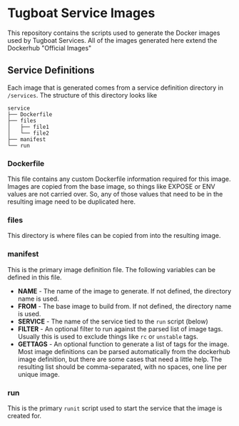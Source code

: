 # Tugboat Service Images

This repository contains the scripts used to generate the Docker images used by Tugboat Services. All of the images generated here extend the Dockerhub "Official Images"

## Service Definitions

Each image that is generated comes from a service definition directory in `/services`. The structure of this directory looks like

```
service
├── Dockerfile
├── files
│   ├── file1
│   └── file2
├── manifest
└── run
```

### Dockerfile

This file contains any custom Dockerfile information required for this image. Images are copied from the base image, so things like EXPOSE or ENV values are not carried over. So, any of those values that need to be in the resulting image need to be duplicated here.

### files

This directory is where files can be copied from into the resulting image.

### manifest

This is the primary image definition file. The following variables can be defined in this file.

* **NAME** - The name of the image to generate. If not defined, the directory name is used.
* **FROM** - The base image to build from. If not defined, the directory name is used.
* **SERVICE** - The name of the service tied to the `run` script (below)
* **FILTER** - An optional filter to run against the parsed list of image tags. Usually this is used to exclude things like `rc` or `unstable` tags.
* **GETTAGS** - An optional function to generate a list of tags for the image. Most image definitions can be parsed automatically from the dockerhub image definition, but there are some cases that need a little help. The resulting list should be comma-separated, with no spaces, one line per unique image.

### run

This is the primary `runit` script used to start the service that the image is created for.